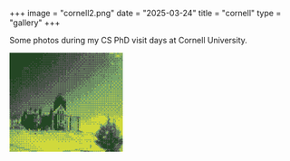 +++
image = "cornell2.png"
date = "2025-03-24"
title = "cornell"
type = "gallery"
+++

Some photos during my CS PhD visit days at Cornell University.

<img src="cornell3.png" style="width:200px"/>